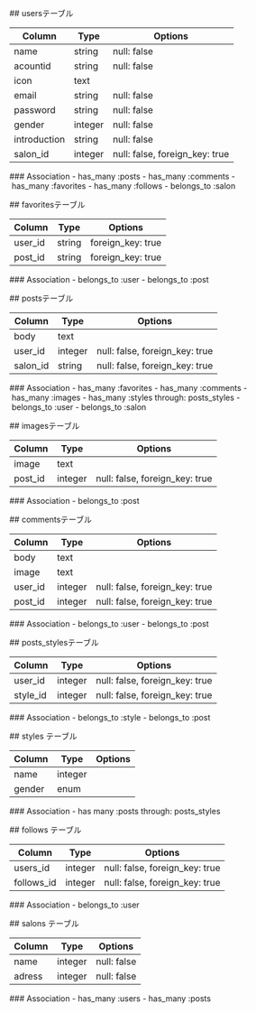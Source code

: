 ## usersテーブル

|Column|Type|Options|
|------|----|-------|
|name|string|null: false|
|acountid|string|null: false|
|icon|text|
|email|string|null: false|
|password|string|null: false|
|gender|integer|null: false|
|introduction|string|null: false|
|salon_id|integer|null: false, foreign_key: true|

### Association
- has_many :posts
- has_many :comments
- has_many :favorites
- has_many :follows
- belongs_to :salon


## favoritesテーブル

|Column|Type|Options|
|------|----|-------|
|user_id|string|foreign_key: true|
|post_id|string|foreign_key: true|

### Association
- belongs_to :user
- belongs_to :post


## postsテーブル

|Column|Type|Options|
|------|----|-------|
|body|text|
|user_id|integer|null: false, foreign_key: true|
|salon_id|string|null: false, foreign_key: true|

### Association
- has_many :favorites
- has_many :comments
- has_many :images
- has_many :styles through: posts_styles
- belongs_to :user
- belongs_to :salon

## imagesテーブル

|Column|Type|Options|
|------|----|-------|
|image|text|
|post_id|integer|null: false, foreign_key: true|

### Association
- belongs_to :post


## commentsテーブル

|Column|Type|Options|
|------|----|-------|
|body|text|
|image|text|
|user_id|integer|null: false, foreign_key: true|
|post_id|integer|null: false, foreign_key: true|

### Association
- belongs_to :user
- belongs_to :post


## posts_stylesテーブル

|Column|Type|Options|
|------|----|-------|
|user_id|integer|null: false, foreign_key: true|
|style_id|integer|null: false, foreign_key: true|

### Association
- belongs_to :style
- belongs_to :post


## styles テーブル

|Column|Type|Options|
|------|----|-------|
|name|integer|
|gender|enum|

### Association
- has many :posts through: posts_styles


## follows テーブル

|Column|Type|Options|
|------|----|-------|
|users_id|integer|null: false, foreign_key: true|
|follows_id|integer|null: false, foreign_key: true|

### Association
- belongs_to :user


## salons テーブル

|Column|Type|Options|
|------|----|-------|
|name|integer|null: false|
|adress|integer|null: false|

### Association
- has_many :users
- has_many :posts

